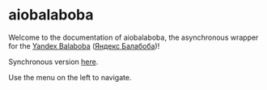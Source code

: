 # aiobalaboba

Welcome to the documentation of aiobalaboba, the asynchronous wrapper for the [Yandex Balaboba](https://yandex.com/lab/yalm-en) ([Яндекс Балабоба](https://yandex.ru/lab/yalm))!

Synchronous version [here](https://github.com/monosans/balaboba).

Use the menu on the left to navigate.
